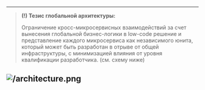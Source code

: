 
---
>**(!) Тезис глобальной архитектуры:** 
>
>Ограничение кросс-микросервисных взаимодействий за счет вынесения глобальной бизнес-логики в low-code решение и представление каждого микросервиса как независимого юнита, который может быть разработан в отрыве от общей инфраструктуры, с минимизацией влияния от уровня квалификации разработчика. (см. схему ниже)


![/architecture.png](https://github.com/B2B-Engineering-Group/horizen-framework/master/articles/architecture.png)
---



